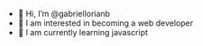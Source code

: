 - 👋 Hi, I’m @gabriellorianb
- 👀 I am interested in becoming a web developer
- 🌱 I am currently learning javascript

<!---
gabriellorianb/gabriellorianb is a ✨ special ✨ repository because its `README.md` (this file) appears on your GitHub profile.
You can click the Preview link to take a look at your changes.
--->
